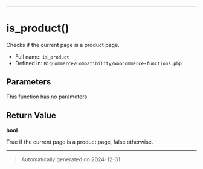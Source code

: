 ***

# is_product()

Checks if the current page is a product page.




* Full name: `is_product`
* Defined in: `BigCommerce/Compatibility/woocommerce-functions.php`

## Parameters

This function has no parameters.

## Return Value

**bool**

True if the current page is a product page, false otherwise.

***
> Automatically generated on 2024-12-31
